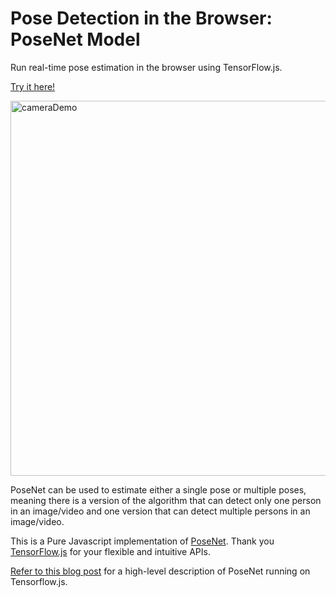 # Pose Detection in the Browser: PoseNet Model

Run real-time pose estimation in the browser using TensorFlow.js.

[Try it here!](https://quebecai.github.io/posenet-v3/)

<img src="https://raw.githubusercontent.com/irealva/tfjs-models/master/posenet/demos/camera.gif" alt="cameraDemo" style="width: 600px;"/>

PoseNet can be used to estimate either a single pose or multiple poses, meaning there is a version of the algorithm that can detect only one person in an image/video and one version that can detect multiple persons in an image/video.

This is a Pure Javascript implementation of [PoseNet](https://github.com/tensorflow/tfjs-models/tree/master/posenet). Thank you [TensorFlow.js](https://js.tensorflow.org) for your flexible and intuitive APIs.

[Refer to this blog post](https://medium.com/tensorflow/real-time-human-pose-estimation-in-the-browser-with-tensorflow-js-7dd0bc881cd5) for a high-level description of PoseNet running on Tensorflow.js.

